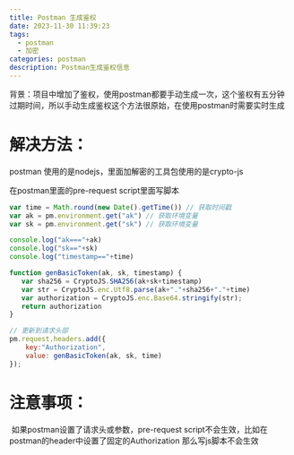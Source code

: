 ```yaml
---
title: Postman 生成鉴权
date: 2023-11-30 11:39:23
tags:
  - postman 
  - 加密
categories: postman
description: Postman生成鉴权信息
---
```




背景：项目中增加了鉴权，使用postman都要手动生成一次，这个鉴权有五分钟过期时间，所以手动生成鉴权这个方法很原始，在使用postman时需要实时生成

# 解决方法：

postman 使用的是nodejs，里面加解密的工具包使用的是crypto-js

在postman里面的pre-request script里面写脚本

```js
var time = Math.round(new Date().getTime()) // 获取时间戳
var ak = pm.environment.get("ak") // 获取环境变量
var sk = pm.environment.get("sk") // 获取环境变量

console.log("ak==="+ak)
console.log("sk=="+sk)
console.log("timestamp=="+time)

function genBasicToken(ak, sk, timestamp) {
   var sha256 = CryptoJS.SHA256(ak+sk+timestamp)
   var str = CryptoJS.enc.Utf8.parse(ak+"."+sha256+"."+time)
   var authorization = CryptoJS.enc.Base64.stringify(str);
   return authorization
}

// 更新到请求头部
pm.request.headers.add({
    key:"Authorization",
    value: genBasicToken(ak, sk, time)
});

```

# 注意事项：

​	如果postman设置了请求头或参数，pre-request script不会生效，比如在postman的header中设置了固定的Authorization 那么写js脚本不会生效

